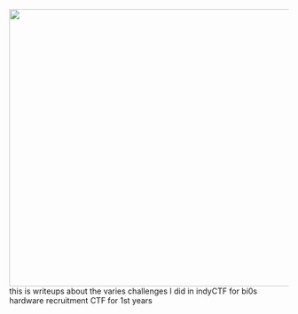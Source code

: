 <div align="center">
<img src="https://user-images.githubusercontent.com/63066084/174456311-116a8bba-78bb-48ce-9cd6-5835e662aee1.png" height="500px" width="700px">
</div>
this is writeups about the varies challenges I did in indyCTF for bi0s hardware recruitment CTF for 1st years 
